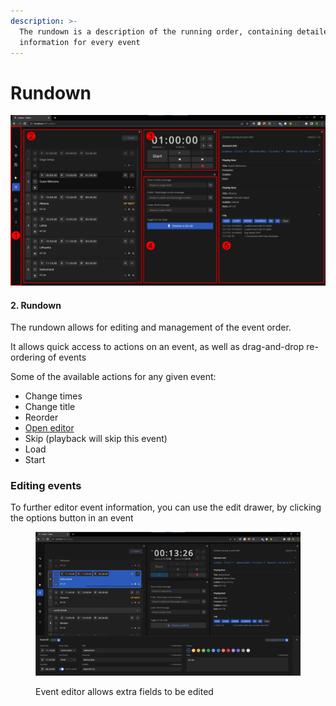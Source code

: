```yaml
---
description: >-
  The rundown is a description of the running order, containing detailed
  information for every event
---
```


# Rundown

![](<../../.gitbook/assets/200 editor overview.png>)

#### 2. Rundown

The rundown allows for editing and management of the event order.

It allows quick access to actions on an event, as well as drag-and-drop re-ordering of events

Some of the available actions for any given event:

* Change times
* Change title
* Reorder
* [Open editor](event-list.md#editing-events)
* Skip (playback will skip this event)
* Load
* Start

### Editing events

To further editor event information, you can use the edit drawer, by clicking the options button in an event

<figure><img src="../../.gitbook/assets/200 editor + event editor (1).png" alt=""><figcaption><p>Event editor allows extra fields to be edited</p></figcaption></figure>
